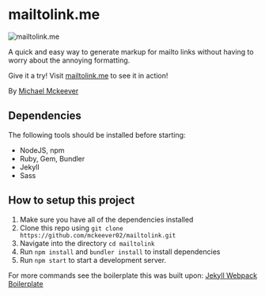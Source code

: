 # mailtolink.me

![mailtolink.me](https://github.com/mckeever02/mailtolink/blob/master/_images/card-image.png)

A quick and easy way to generate markup for mailto links without having to worry about the annoying formatting.

Give it a try! Visit [mailtolink.me](http://mailtolink.me) to see it in action!

By [Michael Mckeever](http://mckvr.com)


## Dependencies
The following tools should be installed before starting:
* NodeJS, npm
* Ruby, Gem, Bundler
* Jekyll
* Sass

## How to setup this project

1. Make sure you have all of the dependencies installed
2. Clone this repo using `git clone https://github.com/mckeever02/mailtolink.git`
3. Navigate into the directory `cd mailtolink`
4. Run `npm install` and `bundler install` to install dependencies
5. Run `npm start` to start a development server.

For more commands see the boilerplate this was built upon: [Jekyll Webpack Boilerplate](https://github.com/sandoche/Jekyll-webpack-boilerplate)